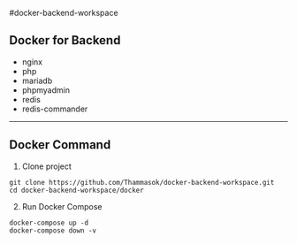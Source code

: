 #docker-backend-workspace

## Docker for Backend
- nginx
- php
- mariadb
- phpmyadmin
- redis
- redis-commander
---
## Docker Command
1. Clone project
```
git clone https://github.com/Thammasok/docker-backend-workspace.git
cd docker-backend-workspace/docker
```
2. Run Docker Compose
```
docker-compose up -d
docker-compose down -v
```
